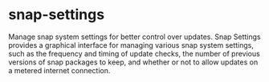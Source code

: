 # snap-settings
Manage snap system settings for better control over updates.
Snap Settings provides a graphical interface for managing various snap system
settings, such as the frequency and timing of update checks, the number of
previous versions of snap packages to keep, and whether or not to allow updates
on a metered internet connection.
